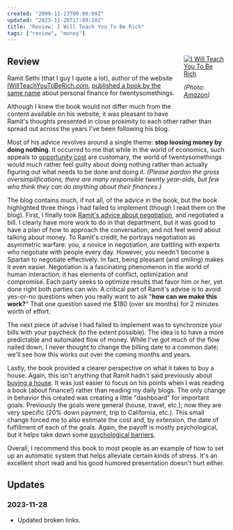 ```yaml
---
created: "2009-11-23T00:00:00Z"
updated: "2023-11-28T17:09:10Z"
title: "Review: I Will Teach You To Be Rich"
tags: ["review", "money"]
---
```


<figure style="float: right; width: 7em; margin: 0 0 1em 1.5em;" markdown="1">

[![I Will Teach You To Be Rich]({{thumbnail}})][amazon]

<figcaption>
  <address markdown="1">

(Photo: [Amazon][amazon])</address>

</figcaption>
</figure>

[amazon]: http://www.amazon.com/gp/product/0761147489

## Review

<p class="entry-summary" markdown="1">

Ramit Sethi (that I guy I quote a lot), author of the website
[IWillTeachYouToBeRich.com](http://www.iwillteachyoutoberich.com/),
[published a book by the same name][amazon] about personal finance for
twentysomethings.

</p>

Although I knew the book would not differ much from the content available on his
website, it was pleasant to have Ramit's thoughts presented in close proximity
to each other rather than spread out across the years I've been following his
blog.

Most of his advice revolves around a single theme: **stop loosing money by doing
nothing**. It occurred to me that while in the world of economics, such appeals
to [opportunity cost](http://en.wikipedia.org/wiki/Opportunity_cost) are
customary, the world of twentysomethings would much rather feel guilty about
doing nothing rather than actually figuring out what needs to be done and doing
it. _(Please pardon the gross oversimplifications; there are many responsible
twenty year-olds, but few who think they can do anything about their finances.)_

<!--more-->

The blog contains much, if not all, of the advice in the book, but the book
highlighted three things I had failed to implement (though I read them on the
blog). First, I finally took
[Ramit's advice about negotiation](https://web.archive.org/web/20090602164754/http://www.iwillteachyoutoberich.com/negotiation/),
and negotiated a bill. I clearly have more work to do in that department, but it
was good to have a plan of how to approach the conversation, and not feel weird
about talking about money. To Ramit's credit, he portrays negotiation as
asymmetric warfare: you, a novice in negotiation, are battling with experts who
negotiate with people every day. However, you needn't become a Spartan to
negotiate effectively. In fact, being pleasant (and smiling) makes it even
easier. Negotiation is a fascinating phenomenon in the world of human
interaction; it has elements of conflict, optimization and compromise. Each
party seeks to optimize results that favor him or her, yet done right both
parties can win. A critical part of Ramit's advise is to avoid yes-or-no
questions when you really want to ask "**how can we make this work?**" That one
question saved me $180 (over six months) for 2 minutes worth of effort.

The next piece of advise I had failed to implement was to synchronize your bills
with your paycheck (to the extent possible). The idea is to have a more
predictable and automated flow of money. While I've got much of the flow nailed
down, I never thought to change the billing date to a common date; we'll see how
this works out over the coming months and years.

Lastly, the book provided a clearer perspective on what it takes to buy a house.
Again, this isn't anything that Ramit hadn't said previously about
[buying a house](https://web.archive.org/web/20201020123014/https://www.iwillteachyoutoberich.com/blog/how-to-buy-a-house/). It was
just easier to focus on his points when I was reading a book (about finance!)
rather than reading my daily blogs. The only change in behavior this created was
creating a little "dashboard" for important goals. Previously the goals were
general (house, travel, etc.); now they are very specific (20% down payment,
trip to California, etc.). This small change forced me to also estimate the cost
and, by extension, the date of fulfillment of each of the goals. Again, the
payoff is mostly psychological, but it helps take down some
[psychological barriers](/blog/2009/11/psychological-barriers.html).

Overall, I recommend this book to most people as an example of how to set up an
automatic system that helps alleviate certain kinds of stress. It's an excellent
short read and his good humored presentation doesn't hurt either.

## Updates

### <span class="rel-date" title="2023-11-28T17:09:10Z">2023-11-28</span>

- Updated broken links.
